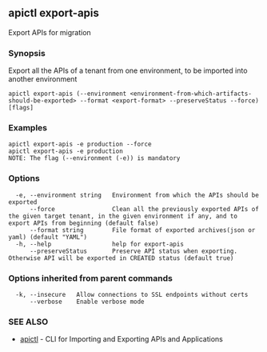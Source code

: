 ## apictl export-apis

Export APIs for migration

### Synopsis

Export all the APIs of a tenant from one environment, to be imported into another environment

```
apictl export-apis (--environment <environment-from-which-artifacts-should-be-exported> --format <export-format> --preserveStatus --force) [flags]
```

### Examples

```
apictl export-apis -e production --force
apictl export-apis -e production
NOTE: The flag (--environment (-e)) is mandatory
```

### Options

```
  -e, --environment string   Environment from which the APIs should be exported
      --force                Clean all the previously exported APIs of the given target tenant, in the given environment if any, and to export APIs from beginning (default false)
      --format string        File format of exported archives(json or yaml) (default "YAML")
  -h, --help                 help for export-apis
      --preserveStatus       Preserve API status when exporting. Otherwise API will be exported in CREATED status (default true)
```

### Options inherited from parent commands

```
  -k, --insecure   Allow connections to SSL endpoints without certs
      --verbose    Enable verbose mode
```

### SEE ALSO

* [apictl](apictl.md)	 - CLI for Importing and Exporting APIs and Applications

